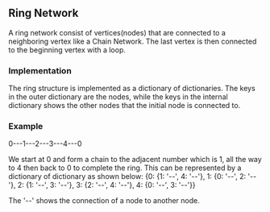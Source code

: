## Ring Network

A ring network consist of vertices(nodes) that are connected to a neighboring vertex like a Chain Network.
The last vertex is then connected to the beginning vertex with a loop.

### Implementation
The ring structure is implemented as a dictionary of dictionaries.
The keys in the outer dictionary are the nodes, while the keys in the internal
dictionary shows the other nodes that the initial node is connected to.

### Example

0---1---2---3---4---0

We start at 0 and form a chain to the adjacent number which is 1, all the way to
4 then back to 0 to complete the ring.
This can be represented by a dictionary of dictionary as shown below:
{0: {1: '--', 4: '--'}, 1: {0: '--', 2: '--'}, 2: {1: '--', 3: '--'}, 3: {2: '--', 4: '--'}, 4: {0: '--', 3: '--'}}

The '--' shows the connection of a node to another node.
